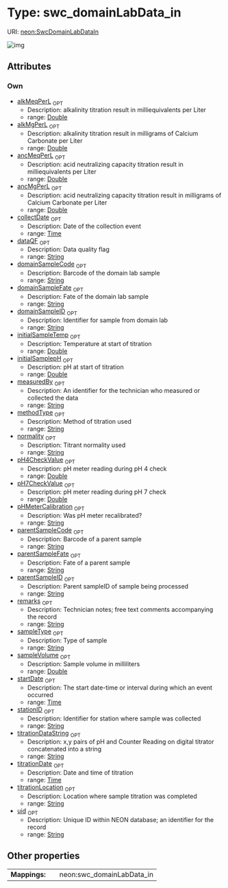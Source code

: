 
# Type: swc_domainLabData_in




URI: [neon:SwcDomainLabDataIn](https://data.neonscience.org/SwcDomainLabDataIn)


![img](http://yuml.me/diagram/nofunky;dir:TB/class/[SwcDomainLabDataIn&#124;uid:string%20%3F;remarks:string%20%3F;measuredBy:string%20%3F;collectDate:time%20%3F;sampleType:string%20%3F;stationID:string%20%3F;titrationLocation:string%20%3F;pH4CheckValue:double%20%3F;pH7CheckValue:double%20%3F;pHMeterCalibration:string%20%3F;initialSamplepH:double%20%3F;initialSampleTemp:double%20%3F;normality:string%20%3F;sampleVolume:double%20%3F;methodType:string%20%3F;titrationDate:time%20%3F;startDate:time%20%3F;alkMeqPerL:double%20%3F;alkMgPerL:double%20%3F;ancMeqPerL:double%20%3F;ancMgPerL:double%20%3F;domainSampleID:string%20%3F;parentSampleID:string%20%3F;dataQF:string%20%3F;parentSampleFate:string%20%3F;parentSampleCode:string%20%3F;domainSampleCode:string%20%3F;titrationDataString:string%20%3F;domainSampleFate:string%20%3F])

## Attributes


### Own

 * [alkMeqPerL](alkMeqPerL.md)  <sub>OPT</sub>
    * Description: alkalinity titration result in milliequivalents per Liter
    * range: [Double](types/Double.md)
 * [alkMgPerL](alkMgPerL.md)  <sub>OPT</sub>
    * Description: alkalinity titration result in milligrams of Calcium Carbonate per Liter
    * range: [Double](types/Double.md)
 * [ancMeqPerL](ancMeqPerL.md)  <sub>OPT</sub>
    * Description: acid neutralizing capacity titration result in milliequivalents per Liter
    * range: [Double](types/Double.md)
 * [ancMgPerL](ancMgPerL.md)  <sub>OPT</sub>
    * Description: acid neutralizing capacity titration result in milligrams of Calcium Carbonate per Liter
    * range: [Double](types/Double.md)
 * [collectDate](collectDate.md)  <sub>OPT</sub>
    * Description: Date of the collection event
    * range: [Time](types/Time.md)
 * [dataQF](dataQF.md)  <sub>OPT</sub>
    * Description: Data quality flag
    * range: [String](types/String.md)
 * [domainSampleCode](domainSampleCode.md)  <sub>OPT</sub>
    * Description: Barcode of the domain lab sample
    * range: [String](types/String.md)
 * [domainSampleFate](domainSampleFate.md)  <sub>OPT</sub>
    * Description: Fate of the domain lab sample
    * range: [String](types/String.md)
 * [domainSampleID](domainSampleID.md)  <sub>OPT</sub>
    * Description: Identifier for sample from domain lab
    * range: [String](types/String.md)
 * [initialSampleTemp](initialSampleTemp.md)  <sub>OPT</sub>
    * Description: Temperature at start of titration
    * range: [Double](types/Double.md)
 * [initialSamplepH](initialSamplepH.md)  <sub>OPT</sub>
    * Description: pH at start of titration
    * range: [Double](types/Double.md)
 * [measuredBy](measuredBy.md)  <sub>OPT</sub>
    * Description: An identifier for the technician who measured or collected the data
    * range: [String](types/String.md)
 * [methodType](methodType.md)  <sub>OPT</sub>
    * Description: Method of titration used
    * range: [String](types/String.md)
 * [normality](normality.md)  <sub>OPT</sub>
    * Description: Titrant normality used
    * range: [String](types/String.md)
 * [pH4CheckValue](pH4CheckValue.md)  <sub>OPT</sub>
    * Description: pH meter reading during pH 4 check
    * range: [Double](types/Double.md)
 * [pH7CheckValue](pH7CheckValue.md)  <sub>OPT</sub>
    * Description: pH meter reading during pH 7 check
    * range: [Double](types/Double.md)
 * [pHMeterCalibration](pHMeterCalibration.md)  <sub>OPT</sub>
    * Description: Was pH meter recalibrated?
    * range: [String](types/String.md)
 * [parentSampleCode](parentSampleCode.md)  <sub>OPT</sub>
    * Description: Barcode of a parent sample
    * range: [String](types/String.md)
 * [parentSampleFate](parentSampleFate.md)  <sub>OPT</sub>
    * Description: Fate of a parent sample
    * range: [String](types/String.md)
 * [parentSampleID](parentSampleID.md)  <sub>OPT</sub>
    * Description: Parent sampleID of sample being processed
    * range: [String](types/String.md)
 * [remarks](remarks.md)  <sub>OPT</sub>
    * Description: Technician notes; free text comments accompanying the record
    * range: [String](types/String.md)
 * [sampleType](sampleType.md)  <sub>OPT</sub>
    * Description: Type of sample
    * range: [String](types/String.md)
 * [sampleVolume](sampleVolume.md)  <sub>OPT</sub>
    * Description: Sample volume in milliliters
    * range: [Double](types/Double.md)
 * [startDate](startDate.md)  <sub>OPT</sub>
    * Description: The start date-time or interval during which an event occurred
    * range: [Time](types/Time.md)
 * [stationID](stationID.md)  <sub>OPT</sub>
    * Description: Identifier for station where sample was collected
    * range: [String](types/String.md)
 * [titrationDataString](titrationDataString.md)  <sub>OPT</sub>
    * Description: x,y pairs of pH and Counter Reading on digital titrator concatenated into a string
    * range: [String](types/String.md)
 * [titrationDate](titrationDate.md)  <sub>OPT</sub>
    * Description: Date and time of titration
    * range: [Time](types/Time.md)
 * [titrationLocation](titrationLocation.md)  <sub>OPT</sub>
    * Description: Location where sample titration was completed
    * range: [String](types/String.md)
 * [uid](uid.md)  <sub>OPT</sub>
    * Description: Unique ID within NEON database; an identifier for the record
    * range: [String](types/String.md)

## Other properties

|  |  |  |
| --- | --- | --- |
| **Mappings:** | | neon:swc_domainLabData_in |

